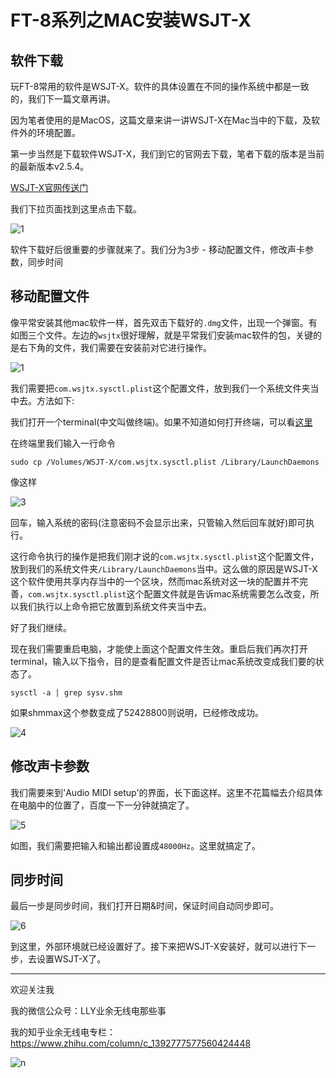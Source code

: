 # FT-8系列之MAC安装WSJT-X

## 软件下载

玩FT-8常用的软件是WSJT-X。软件的具体设置在不同的操作系统中都是一致的，我们下一篇文章再讲。

因为笔者使用的是MacOS，这篇文章来讲一讲WSJT-X在Mac当中的下载，及软件外的环境配置。

第一步当然是下载软件WSJT-X，我们到它的官网去下载，笔者下载的版本是当前的最新版本v2.5.4。

[WSJT-X官网传送门](https://physics.princeton.edu/pulsar/k1jt/wsjtx.html)

我们下拉页面找到这里点击下载。

![1](../img/FT-8系列之MAC软件安装/1.png)

软件下载好后很重要的步骤就来了。我们分为3步 - 移动配置文件，修改声卡参数，同步时间

## 移动配置文件

像平常安装其他mac软件一样，首先双击下载好的`.dmg`文件，出现一个弹窗。有如图三个文件。左边的`wsjtx`很好理解，就是平常我们安装mac软件的包，关键的是右下角的文件，我们需要在安装前对它进行操作。

![1](../img/FT-8系列之MAC软件安装/2.png)

我们需要把`com.wsjtx.sysctl.plist`这个配置文件，放到我们一个系统文件夹当中去。方法如下:

我们打开一个terminal(中文叫做终端)。如果不知道如何打开终端，可以看[这里](https://www.xitongcheng.com/jiaocheng/dnrj_article_73564.html)

在终端里我们输入一行命令

~~~
sudo cp /Volumes/WSJT-X/com.wsjtx.sysctl.plist /Library/LaunchDaemons
~~~

像这样

![3](../img/FT-8系列之MAC软件安装/3.png)

回车，输入系统的密码(注意密码不会显示出来，只管输入然后回车就好)即可执行。

这行命令执行的操作是把我们刚才说的`com.wsjtx.sysctl.plist`这个配置文件，放到我们的系统文件夹`/Library/LaunchDaemons`当中。这么做的原因是WSJT-X这个软件使用共享内存当中的一个区块，然而mac系统对这一块的配置并不完善，`com.wsjtx.sysctl.plist`这个配置文件就是告诉mac系统需要怎么改变，所以我们执行以上命令把它放置到系统文件夹当中去。

好了我们继续。

现在我们需要重启电脑，才能使上面这个配置文件生效。重启后我们再次打开terminal，输入以下指令，目的是查看配置文件是否让mac系统改变成我们要的状态了。

~~~
sysctl -a | grep sysv.shm
~~~

如果shmmax这个参数变成了52428800则说明，已经修改成功。

![4](../img/FT-8系列之MAC软件安装/4.png)

## 修改声卡参数

我们需要来到'Audio MIDI setup'的界面，长下面这样。这里不花篇幅去介绍具体在电脑中的位置了，百度一下一分钟就搞定了。

![5](../img/FT-8系列之MAC软件安装/5.png)

如图，我们需要把输入和输出都设置成`48000Hz`。这里就搞定了。


## 同步时间

最后一步是同步时间，我们打开日期&时间，保证时间自动同步即可。

![6](../img/FT-8系列之MAC软件安装/6.png)

到这里，外部环境就已经设置好了。接下来把WSJT-X安装好，就可以进行下一步，去设置WSJT-X了。

---
欢迎关注我

我的微信公众号：LLY业余无线电那些事

我的知乎业余无线电专栏： https://www.zhihu.com/column/c_1392777577560424448

![n](../../../../n.png)
